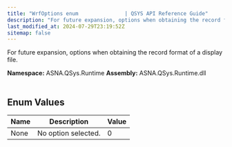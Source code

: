 ```yaml
---
title: "WrfOptions enum               | QSYS API Reference Guide"
description: "For future expansion, options when obtaining the record format of a display file. "
last_modified_at: 2024-07-29T23:19:52Z
sitemap: false
---
```


For future expansion, options when obtaining the record format of a display file.

**Namespace:** ASNA.QSys.Runtime
**Assembly:** ASNA.QSys.Runtime.dll
<br>
<br>

## Enum Values

| Name | Description | Value
| --- | --- | --- 
| None | No option selected. | 0 |
